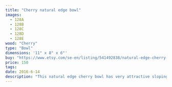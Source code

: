 ```yaml
---
title: "Cherry natural edge bowl"
images:
  - 128A
  - 128B
  - 128C
  - 128D
  - 128E
wood: "Cherry"
type: "Bowl"
dimensions: '11" x 8" x 6"'
buy: "https://www.etsy.com/se-en/listing/541492838/natural-edge-cherry-bowl?ref=shop_home_active_7"
price: 150
tags:
date: 2016-6-14
description: "This natural edge cherry bowl has very attractive sloping walls that rise and fall like the tides. It is an immediate attention grabber due to its special shape and contrasting grain color, and is food safe."
---
```



